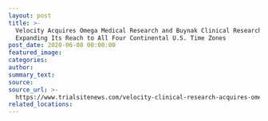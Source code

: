 ```yaml
---
layout: post
title: >-
  Velocity Acquires Omega Medical Research and Buynak Clinical Research,    
  Expanding Its Reach to All Four Continental U.S. Time Zones
post_date: 2020-06-08 00:00:00
featured_image:
categories:
author:
summary_text:
source:
source_url: >-
  https://www.trialsitenews.com/velocity-clinical-research-acquires-omega-clinical-research-expanding-its-reach-to-all-four-continental-u-s-time-zones/
related_locations:
---
```


